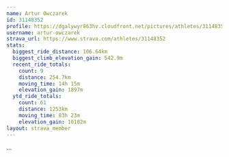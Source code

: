 ```yaml
---
name: Artur Owczarek
id: 31148352
profile: https://dgalywyr863hv.cloudfront.net/pictures/athletes/31148352/15906846/1/large.jpg
username: artur-owczarek
strava_url: https://www.strava.com/athletes/31148352
stats:
  biggest_ride_distance: 106.64km
  biggest_climb_elevation_gain: 542.9m
  recent_ride_totals:
    count: 9
    distance: 254.7km
    moving_time: 14h 15m
    elevation_gain: 1897m
  ytd_ride_totals:
    count: 61
    distance: 1253km
    moving_time: 83h 23m
    elevation_gain: 10102m
layout: strava_member
--- 
```

...
